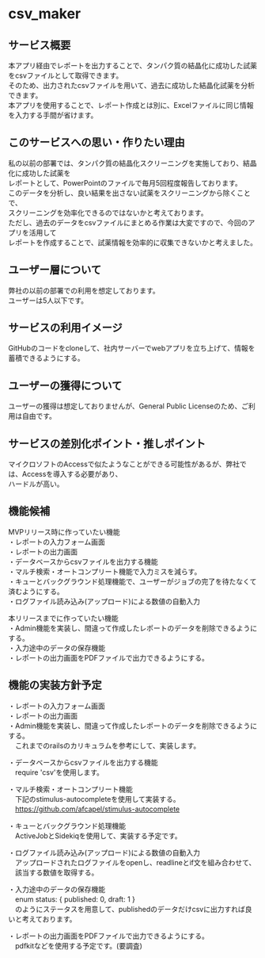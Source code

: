 # csv_maker

## サービス概要
本アプリ経由でレポートを出力することで、タンパク質の結晶化に成功した試薬をcsvファイルとして取得できます。  
そのため、出力されたcsvファイルを用いて、過去に成功した結晶化試薬を分析できます。  
本アプリを使用することで、レポート作成とは別に、Excelファイルに同じ情報を入力する手間が省けます。  

## このサービスへの思い・作りたい理由
私の以前の部署では、タンパク質の結晶化スクリーニングを実施しており、結晶化に成功した試薬を    
レポートとして、PowerPointのファイルで毎月5回程度報告しております。  
このデータを分析し、良い結果を出さない試薬をスクリーニングから除くことで、  
スクリーニングを効率化できるのではないかと考えております。  
ただし、過去のデータをcsvファイルにまとめる作業は大変ですので、今回のアプリを活用して  
レポートを作成することで、試薬情報を効率的に収集できないかと考えました。  

## ユーザー層について
弊社の以前の部署での利用を想定しております。  
ユーザーは5人以下です。  

## サービスの利用イメージ
GitHubのコードをcloneして、社内サーバーでwebアプリを立ち上げて、情報を蓄積できるようにする。  

## ユーザーの獲得について
ユーザーの獲得は想定しておりませんが、General Public Licenseのため、ご利用は自由です。  

## サービスの差別化ポイント・推しポイント
マイクロソフトのAccessで似たようなことができる可能性があるが、弊社では、Accessを導入する必要があり、  
ハードルが高い。  

## 機能候補
MVPリリース時に作っていたい機能  
・レポートの入力フォーム画面  
・レポートの出力画面  
・データベースからcsvファイルを出力する機能  
・マルチ検索・オートコンプリート機能で入力ミスを減らす。  
・キューとバックグラウンド処理機能で、ユーザーがジョブの完了を待たなくて済むようにする。  
・ログファイル読み込み(アップロード)による数値の自動入力  

本リリースまでに作っていたい機能  
・Admin機能を実装し、間違って作成したレポートのデータを削除できるようにする。  
・入力途中のデータの保存機能  
・レポートの出力画面をPDFファイルで出力できるようにする。  

## 機能の実装方針予定
・レポートの入力フォーム画面  
・レポートの出力画面  
・Admin機能を実装し、間違って作成したレポートのデータを削除できるようにする。  
　これまでのrailsのカリキュラムを参考にして、実装します。  

・データベースからcsvファイルを出力する機能  
　require 'csv'を使用します。  

・マルチ検索・オートコンプリート機能  
　下記のstimulus-autocompleteを使用して実装する。  
　https://github.com/afcapel/stimulus-autocomplete  

・キューとバックグラウンド処理機能  
　ActiveJobとSidekiqを使用して、実装する予定です。  

・ログファイル読み込み(アップロード)による数値の自動入力  
　アップロードされたログファイルをopenし、readlineとif文を組み合わせて、  
　該当する数値を取得する。  

・入力途中のデータの保存機能  
　enum status: { published: 0, draft: 1 }  
　のようにステータスを用意して、publishedのデータだけcsvに出力すれば良いと考えております。  

・レポートの出力画面をPDFファイルで出力できるようにする。  
　pdfkitなどを使用する予定です。(要調査)  